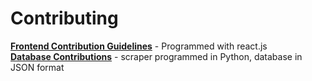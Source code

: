 # Contributing

[**Frontend Contribution Guidelines**][frontend] - Programmed with react.js<br>
[**Database Contributions**][db] - scraper programmed in Python, database in JSON format


[frontend]: https://github.com/lucasrpatten/repo-search/blob/master/docs/frontend-contributions.md
[db]: https://github.com/lucasrpatten/repo-search/blob/master/docs/database-contributions.md

